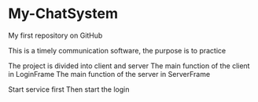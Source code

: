 # My-ChatSystem
My first repository on GitHub

This is a timely communication software, the purpose is to practice

The project is divided into client and server
The main function of the client in LoginFrame
The main function of the server in ServerFrame

Start service first 
Then start the login
